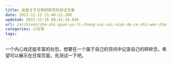 ```yaml
---
title: 这是关于日常碎碎念的测试文章
date: 2022-12-15 21:46:11.288
updated: 2022-12-16 08:41:34.036
url: /archives/zhe-shi-guan-yu-ri-chang-sui-sui-nian-de-ce-shi-wen-zhang
categories: 小日常
tags: 
---
```


一个内心戏还挺丰富的社恐，想要在一个属于自己的空间中记录自己的碎碎念，希望可以展示在日常页面，先测试一下吧。